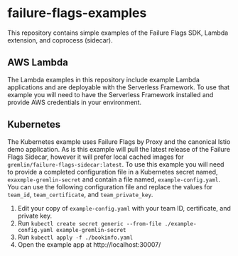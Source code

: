 # failure-flags-examples

This repository contains simple examples of the Failure Flags SDK, Lambda extension, and coprocess (sidecar).

## AWS Lambda

The Lambda examples in this repository include example Lambda applications and are deployable with the Serverless Framework. To use that example you will need to have the Serverless Framework installed and provide AWS credentials in your environment. 

## Kubernetes

The Kubernetes example uses Failure Flags by Proxy and the canonical Istio demo application. As is this example will pull the latest release of the Failure Flags Sidecar, however it will prefer local cached images for `gremlin/failure-flags-sidecar:latest`. To use this example you will need to provide a completed configuration file in a Kubernetes secret named, `exaxmple-gremlin-secret` and contain a file named, `example-config.yaml`. You can use the following configuration file and replace the values for `team_id`, `team_certificate`, and `team_private_key`.

1. Edit your copy of `example-config.yaml` with your team ID, certificate, and private key.
2. Run `kubectl create secret generic --from-file ./example-config.yaml example-gremlin-secret`
3. Run `kubectl apply -f ./bookinfo.yaml`
4. Open the example app at http://localhost:30007/
